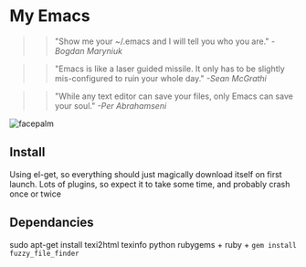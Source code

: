 
My Emacs
========

>>"Show me your ~/.emacs and I will tell you who you are."
_-Bogdan Maryniuk_

>>"Emacs is like a laser guided missile. It only has to be slightly mis-configured to ruin your whole day."
_-Sean McGrathi_

>>"While any text editor can save your files, only Emacs can save your soul."
_-Per Abrahamseni_



![facepalm](https://github.com/mbriggs/.emacs.d/raw/master/picard-facepalm.jpg)

Install
-------

Using el-get, so everything should just magically download itself on first launch. Lots of plugins, so expect it to take some time, and probably crash once or twice

Dependancies
------------

sudo apt-get install texi2html texinfo python
rubygems + ruby + `gem install fuzzy_file_finder`
